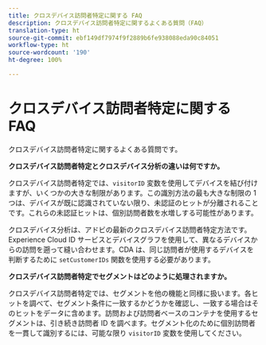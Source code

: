 ```yaml
---
title: クロスデバイス訪問者特定に関する FAQ
description: クロスデバイス訪問者特定に関するよくある質問（FAQ）
translation-type: ht
source-git-commit: ebf149df7974f9f2889b6fe938088eda90c84051
workflow-type: ht
source-wordcount: '190'
ht-degree: 100%

---
```



# クロスデバイス訪問者特定に関する FAQ

クロスデバイス訪問者特定に関するよくある質問です。

**クロスデバイス訪問者特定とクロスデバイス分析の違いは何ですか。**

クロスデバイス訪問者特定では、`visitorID` 変数を使用してデバイスを結び付けますが、いくつかの大きな制限があります。この識別方法の最も大きな制限の 1 つは、デバイスが既に認識されていない限り、未認証のヒットが分離されることです。これらの未認証ヒットは、個別訪問者数を水増しする可能性があります。

クロスデバイス分析は、アドビの最新のクロスデバイス訪問者特定方法です。Experience Cloud ID サービスとデバイスグラフを使用して、異なるデバイスからの訪問を遡って縫い合わせます。CDA は、同じ訪問者が使用するデバイスを判断するために `setCustomerIDs` 関数を使用する必要があります。

**クロスデバイス訪問者特定でセグメントはどのように処理されますか。**

クロスデバイス訪問者特定では、セグメントを他の機能と同様に扱います。各ヒットを調べて、セグメント条件に一致するかどうかを確認し、一致する場合はそのヒットをデータに含めます。訪問および訪問者ベースのコンテナを使用するセグメントは、引き続き訪問者 ID を調べます。セグメント化のために個別訪問者を一貫して識別するには、可能な限り `visitorID` 変数を使用してください。
